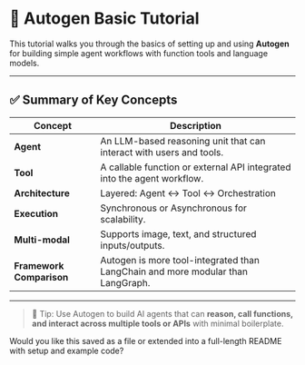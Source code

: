 # 🧠 Autogen Basic Tutorial

This tutorial walks you through the basics of setting up and using **Autogen** for building simple agent workflows with function tools and language models.

---

## ✅ Summary of Key Concepts

| Concept              | Description                                                                 |
|----------------------|-----------------------------------------------------------------------------|
| **Agent**            | An LLM-based reasoning unit that can interact with users and tools.         |
| **Tool**             | A callable function or external API integrated into the agent workflow.     |
| **Architecture**     | Layered: Agent ↔ Tool ↔ Orchestration                                        |
| **Execution**        | Synchronous or Asynchronous for scalability.                                 |
| **Multi-modal**      | Supports image, text, and structured inputs/outputs.                         |
| **Framework Comparison** | Autogen is more tool-integrated than LangChain and more modular than LangGraph. |

---

> 📌 Tip: Use Autogen to build AI agents that can **reason, call functions, and interact across multiple tools or APIs** with minimal boilerplate.

Would you like this saved as a file or extended into a full-length README with setup and example code?
